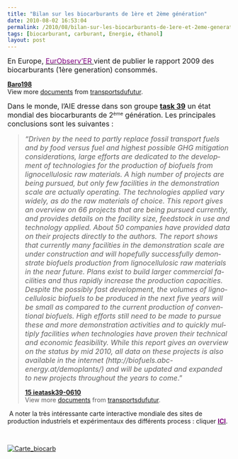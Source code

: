 ```yaml
---
title: "Bilan sur les biocarburants de 1ère et 2ème génération"
date: 2010-08-02 16:53:04
permalink: /2010/08/bilan-sur-les-biocarburants-de-1ere-et-2eme-generation.html
tags: [biocarburant, carburant, Energie, éthanol]
layout: post
---
```


<p class="MsoNormal"><span><font size="3">En Europe, </font><a href="http://www.eurobserv-er.org/downloads.asp"><font color="#800080" size="3">EurObserv’ER </font></a><font size="3">vient de publier le rapport 2009 des biocarburants (1ère generation) consommés.</font></span></p> <div id="__ss_4888449"><strong><a href="http://www.slideshare.net/transportsdufutur/baro198" title="Baro198">Baro198</a></strong>   <div>View more <a href="http://www.slideshare.net/">documents</a> from <a href="http://www.slideshare.net/transportsdufutur">transportsdufutur</a>.</div></div> <p class="MsoNormal"><span><font size="3">Dans le monde, l’AIE dresse dans son groupe <strong><a href="http://www.task39.org/" target="_blank">task 39</a></strong> un état mondial des biocarburants de 2</font><font size="2"><sup>ème</sup></font><font size="3"> génération. Les principales conclusions sont les suivantes :</font></span></p> <p class="MsoNormal"><span> </span></p>  <!--more-->  <blockquote> <p class="MsoNormal"><font size="3"><em><span lang="EN-GB">“Driven by the need to partly replace fossil transport fuels and by food versus fuel and highest possible GHG mitigation considerations, large efforts are dedicated to the development of technologies for the production of biofuels from lignocellulosic raw materials. A high number of projects are being pursued, but only few facilities in the demonstration scale are actually operating. The technologies applied vary widely, as do the raw materials of choice. This report gives an overview on 66 projects that are being pursued currently, and provides details on the facility size, feedstock in use and technology applied. About 50 companies have provided data on their projects directly to the authors. The report shows that currently many facilities in the demonstration scale are under construction and will hopefully successfully demonstrate biofuels production from lignocellulosic raw materials in the near future. Plans exist to build larger commercial facilities and thus rapidly increase the production capacities. Despite the possibly fast development, the volumes of lignocellulosic biofuels to be produced in the next five years will be small as compared to the current production of conventional biofuels. High efforts still need to be made to pursue these and more demonstration activities and to quickly multiply facilities when technologies have proven their technical and economic feasibility. While this report gives an overview on the status by mid 2010, all data on these projects is also available in the internet (</span></em><em><span lang="EN-GB">http://biofuels.abc-energy.at/demoplants/</span></em><em><span lang="EN-GB">) and will be updated and expanded to new projects throughout the years to come</span></em><span lang="EN-GB">.”</span></font></p> <div id="__ss_4888446"><strong><a href="http://www.slideshare.net/transportsdufutur/15-ieatask390610" title="15 ieatask39-0610">15 ieatask39-0610</a></strong>   <div>View more <a href="http://www.slideshare.net/">documents</a> from <a href="http://www.slideshare.net/transportsdufutur">transportsdufutur</a>.</div></div></blockquote> <p class="MsoNormal"> <span>A noter la très intéressante carte interactive mondiale des sites de production industriels et expérimentaux des différents process : cliquer <strong><a href="http://biofuels.abc-energy.at/demoplants/projects/mapindex"><font color="#800080">ICI</font></a></strong>.</span></p> <p class="MsoNormal"><span></span> </p> <p class="MsoNormal"><span><a href="https://gabrielplassat.github.io/transportsdufutur/wp-content/uploads/sites/6/old/6a0120a66d2ad4970b0133f2cc691b970b-pi.jpg" rel="lightbox"><img alt="Carte_biocarb" border="0" class="asset asset-image at-xid-6a0120a66d2ad4970b0133f2cc691b970b " src="/wp-content/uploads/sites/6/old/6a0120a66d2ad4970b0133f2cc691b970b-500pi.jpg" title="Carte_biocarb" /></a> <br /> </span></p>
